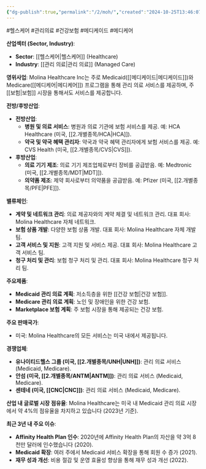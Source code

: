 ```yaml
---
{"dg-publish":true,"permalink":"/2/moh/","created":"2024-10-25T13:46:07.451+09:00","updated":"2025-06-03T20:06:00.165+09:00"}
---
```


#헬스케어 #관리의료 #건강보험 #메디케이드 #메디케어 

**산업섹터 (Sector, Industry)**:

- **Sector**: [[헬스케어\|헬스케어]] (Healthcare)
- **Industry**: [[관리 의료\|관리 의료]] (Managed Care)

**영위사업**: Molina Healthcare Inc는 주로 Medicaid([[메디케이드\|메디케이드]])와 Medicare([[메디케어\|메디케어]]) 프로그램을 통해 관리 의료 서비스를 제공하며, 주 [[보험\|보험]] 시장을 통해서도 서비스를 제공합니다.

**전방/후방산업**:

- **전방산업**:
    - **병원 및 의료 서비스**: 병원과 의료 기관에 보험 서비스를 제공. 예: HCA Healthcare (미국, [[2.개별종목/HCA\|HCA]]).
    - **약국 및 약국 혜택 관리자**: 약국과 약국 혜택 관리자에게 보험 서비스를 제공. 예: CVS Health (미국, [[2.개별종목/CVS\|CVS]]).
- **후방산업**:
    - **의료 기기 제조**: 의료 기기 제조업체로부터 장비를 공급받음. 예: Medtronic (미국, [[2.개별종목/MDT\|MDT]]).
    - **의약품 제조**: 제약 회사로부터 의약품을 공급받음. 예: Pfizer (미국, [[2.개별종목/PFE\|PFE]]).

**밸류체인**:

- **계약 및 네트워크 관리**: 의료 제공자와의 계약 체결 및 네트워크 관리. 대표 회사: Molina Healthcare 자체 네트워크.
- **보험 상품 개발**: 다양한 보험 상품 개발. 대표 회사: Molina Healthcare 자체 개발팀.
- **고객 서비스 및 지원**: 고객 지원 및 서비스 제공. 대표 회사: Molina Healthcare 고객 서비스 팀.
- **청구 처리 및 관리**: 보험 청구 처리 및 관리. 대표 회사: Molina Healthcare 청구 처리 팀.

**주요제품**:

- **Medicaid 관리 의료 계획**: 저소득층을 위한 [[건강 보험\|건강 보험]].
- **Medicare 관리 의료 계획**: 노인 및 장애인을 위한 건강 보험.
- **Marketplace 보험 계획**: 주 보험 시장을 통해 제공되는 건강 보험.

**주요 판매국가**:

- 미국: Molina Healthcare의 모든 서비스는 미국 내에서 제공됩니다.

**경쟁업체**:

- **유나이티드헬스 그룹 (미국, [[2.개별종목/UNH\|UNH]])**: 관리 의료 서비스 (Medicaid, Medicare).
- **안섬 (미국, [[2.개별종목/ANTM\|ANTM]])**: 관리 의료 서비스 (Medicaid, Medicare).
- **센테네 (미국, [[CNC\|CNC]])**: 관리 의료 서비스 (Medicaid, Medicare).

**산업 내 글로벌 시장 점유율**: Molina Healthcare는 미국 내 Medicaid 관리 의료 시장에서 약 4%의 점유율을 차지하고 있습니다 (2023년 기준).

**최근 3년 내 주요 이슈**:

- **Affinity Health Plan 인수**: 2020년에 Affinity Health Plan의 자산을 약 3억 8천만 달러에 인수했습니다 (2020).
- **Medicaid 확장**: 여러 주에서 Medicaid 서비스 확장을 통해 회원 수 증가 (2021).
- **재무 성과 개선**: 비용 절감 및 운영 효율성 향상을 통해 재무 성과 개선 (2022).